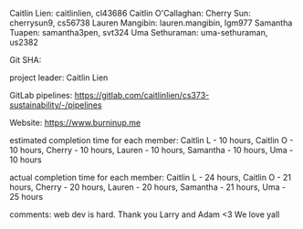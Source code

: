 Caitlin Lien: caitlinlien, cl43686
Caitlin O'Callaghan:
Cherry Sun: cherrysun9, cs56738
Lauren Mangibin: lauren.mangibin, lgm977
Samantha Tuapen: samantha3pen, svt324
Uma Sethuraman: uma-sethuraman, us2382

Git SHA: 

project leader: Caitlin Lien

GitLab pipelines: https://gitlab.com/caitlinlien/cs373-sustainability/-/pipelines

Website: https://www.burninup.me

estimated completion time for each member: 
Caitlin L - 10 hours,
Caitlin O - 10 hours,
Cherry - 10 hours,
Lauren - 10 hours,
Samantha - 10 hours,
Uma - 10 hours

actual completion time for each member:
Caitlin L - 24 hours,
Caitlin O - 21 hours,
Cherry - 20 hours,
Lauren - 20 hours,
Samantha - 21 hours,
Uma - 25 hours

comments: web dev is hard. Thank you Larry and Adam <3 We love yall
